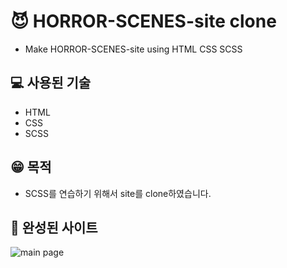 # 😈 HORROR-SCENES-site clone

* Make HORROR-SCENES-site using HTML CSS SCSS
## 💻 사용된 기술
* HTML
* CSS
* SCSS
## 😁 목적
* SCSS를 연습하기 위해서 site를 clone하였습니다.
## 🎹 완성된 사이트
![main page](https://user-images.githubusercontent.com/85764782/174488563-0472046c-e7c8-42de-93f6-21e0e10c6739.png)
